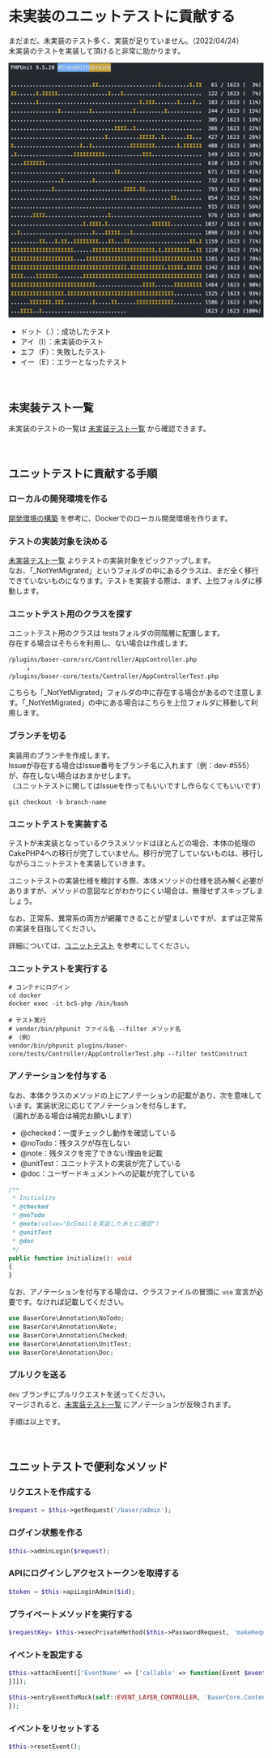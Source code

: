 # 未実装のユニットテストに貢献する

まだまだ、未実装のテスト多く、実装が足りていません。（2022/04/24）  
未実装のテストを実装して頂けると非常に助かります。

![シーケンス図：コンテンツフォルダ作成](../img/unimplemented_unittest.png)

- ドット（.）：成功したテスト
- アイ（I）：未実装のテスト
- エフ（F）：失敗したテスト
- イー（E）：エラーとなったテスト

　
## 未実装テスト一覧
未実装のテストの一覧は [未実装テスト一覧](https://docs.google.com/spreadsheets/d/1EGxMk-dy8WIg2NmgOKsS_fBXqDB6oJky9M0mB7TADEk/edit#gid=0&fvid=1581615779) から確認できます。

　
## ユニットテストに貢献する手順

### ローカルの開発環境を作る
[開発環境の構築](../preparation/environment) を参考に、Dockerでのローカル開発環境を作ります。

### テストの実装対象を決める
[未実装テスト一覧](https://docs.google.com/spreadsheets/d/1EGxMk-dy8WIg2NmgOKsS_fBXqDB6oJky9M0mB7TADEk/edit#gid=0&fvid=1581615779) よりテストの実装対象をピックアップします。  
なお、「_NotYetMigrated」というフォルダの中にあるクラスは、まだ全く移行できていないものになります。テストを実装する際は、まず、上位フォルダに移動します。

### ユニットテスト用のクラスを探す
ユニットテスト用のクラスは testsフォルダの同階層に配置します。  
存在する場合はそちらを利用し、ない場合は作成します。

```shell
/plugins/baser-core/src/Controller/AppController.php
　　　↓
/plugins/baser-core/tests/Controller/AppControllerTest.php
```

こちらも「_NotYetMigrated」フォルダの中に存在する場合があるので注意します。「_NotYetMigrated」の中にある場合はこちらを上位フォルダに移動して利用します。

### ブランチを切る
実装用のブランチを作成します。  
Issueが存在する場合はIssue番号をブランチ名に入れます（例：dev-#555）が、存在しない場合はおまかせします。  
（ユニットテストに関してはIssueを作ってもいいですし作らなくてもいいです）

```shell
git checkout -b branch-name
```

### ユニットテストを実装する
テストが未実装となっているクラスメソッドはほとんどの場合、本体の処理のCakePHP4への移行が完了していません。移行が完了していないものは、移行しながらユニットテストを実装していきます。
  
ユニットテストの実装仕様を検討する際、本体メソッドの仕様を読み解く必要がありますが、メソッドの意図などがわかりにくい場合は、無理せずスキップしましょう。
  
なお、正常系、異常系の両方が網羅できることが望ましいですが、まずは正常系の実装を目指してください。

詳細については、[ユニットテスト](./unittest.md) を参考にしてください。

### ユニットテストを実行する
```shell
# コンテナにログイン
cd docker
docker exec -it bc5-php /bin/bash

# テスト実行
# vendor/bin/phpunit ファイル名 --filter メソッド名
# （例）
vendor/bin/phpunit plugins/baser-core/tests/Controller/AppControllerTest.php --filter testConstruct
```


### アノテーションを付与する
なお、本体クラスのメソッドの上にアノテーションの記載があり、次を意味しています。実装状況に応じてアノテーションを付与します。  
（漏れがある場合は補完お願いします）

- @checked：一度チェックし動作を確認している
- @noTodo：残タスクが存在しない
- @note：残タスクを完了できない理由を記載
- @unitTest：ユニットテストの実装が完了している
- @doc：ユーザードキュメントへの記載が完了している

```php
/**
 * Initialize
 * @checked
 * @noTodo
 * @note(value="BcEmailを実装したあとに確認")
 * @unitTest
 * @doc
 */
public function initialize(): void
{
}
```

なお、アノテーションを付与する場合は、クラスファイルの冒頭に `use` 宣言が必要です。なければ記載してください。

```php
use BaserCore\Annotation\NoTodo;
use BaserCore\Annotation\Note;
use BaserCore\Annotation\Checked;
use BaserCore\Annotation\UnitTest;
use BaserCore\Annotation\Doc;
```

### プルリクを送る
`dev` ブランチにプルリクエストを送ってください。  
マージされると、[未実装テスト一覧](https://docs.google.com/spreadsheets/d/1EGxMk-dy8WIg2NmgOKsS_fBXqDB6oJky9M0mB7TADEk/edit#gid=0&fvid=1581615779) にアノテーションが反映されます。

手順は以上です。

　
## ユニットテストで便利なメソッド

### リクエストを作成する
```php
$request = $this->getRequest('/baser/admin');
```
### ログイン状態を作る
```php
$this->adminLogin($request);
```
### APIにログインしアクセストークンを取得する
```php
$token = $this->apiLoginAdmin($id);
```
### プライベートメソッドを実行する
```php
$requestKey= $this->execPrivateMethod($this->PasswordRequest, 'makeRequestKey');
```
### イベントを設定する
```php
$this->attachEvent(['EventName' => ['callable' => function(Event $event) {
}]]);
```
```php
$this->entryEventToMock(self::EVENT_LAYER_CONTROLLER, 'BaserCore.Contents.searchIndex', function(Event $event) {
});
```
### イベントをリセットする
```php
$this->resetEvent();
```

